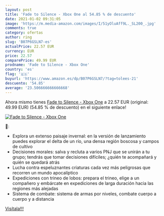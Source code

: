 ```yaml
---
layout: post
title: 'Fade to Silence - Xbox One al 54.85 % de descuento'
date: 2021-01-02 09:31:05
image: 'https://m.media-amazon.com/images/I/51yOluAff9L._SL200_.jpg'
comments: true
category: ofertas
author: ring
slug: 'B07P6GSLN7-es'
actualPrice: 22.57 EUR
currency: EUR
price: 22.57
comparePrice: 49.99 EUR
prodname: 'Fade to Silence - Xbox One'
country: 'es'
flag: '🇪🇸'
buyurl: 'https://www.amazon.es/dp/B07P6GSLN7/?tag=tolees-21'
descuento: '54.85'
average: '23.506666666666668'
---
```


Ahora mismo tienes [Fade to Silence - Xbox One](https://www.amazon.es/dp/B07P6GSLN7/?tag=tolees-21) a 22.57 EUR (original: 49.99 EUR) (54.85 %  de descuento) en el siguiente enlace!

[![Fade to Silence - Xbox One](https://m.media-amazon.com/images/I/51yOluAff9L._SL200_.jpg)](https://www.amazon.es/dp/B07P6GSLN7/?tag=tolees-21)

🔎:

- Explora un extenso paisaje invernal: en la versión de lanzamiento puedes explorar el delta de un río, una densa región boscosa y campos de cultivo
- Decisiones morales: salva y recluta a varios PNJ que se unirán a tu grupo; tendrás que tomar decisiones difíciles; ¿quién te acompañará y quién se quedará atrás
- Lucha contra espeluznantes criaturas cada vez más peligrosas que recorren un mundo apocalíptico
- Expediciones con trineo de lobos: prepara el trineo, elige a un compañero y embárcate en expediciones de larga duración hacia las regiones más alejadas
- Sistema de combate: sistema de armas por niveles, combate cuerpo a cuerpo y a distancia

[Visítala!!!](https://www.amazon.es/dp/B07P6GSLN7/?tag=tolees-21)
